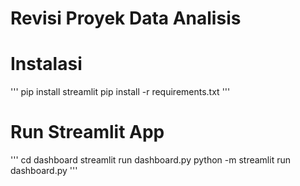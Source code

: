 # Revisi Proyek Data Analisis
# Instalasi
'''
pip install streamlit
pip install -r requirements.txt
'''
# Run Streamlit App
'''
cd dashboard
streamlit run dashboard.py
python -m streamlit run dashboard.py 
'''
